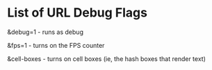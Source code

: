 # List of URL Debug Flags

&debug=1 - runs as debug

&fps=1 - turns on the FPS counter

&cell-boxes - turns on cell boxes (ie, the hash boxes that render text)
